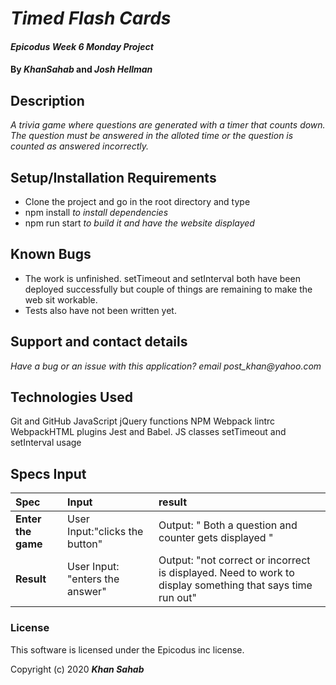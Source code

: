 # _Timed Flash Cards_

#### _Epicodus Week 6 Monday Project_

#### By _**KhanSahab**_ and _**Josh Hellman**_

## Description
_A trivia game where questions are generated with a timer that counts down. The question must be answered in the alloted time or the question is counted as answered incorrectly._


## Setup/Installation Requirements

* Clone the project and go in the root directory and type 
* npm install _to install dependencies_
* npm run start _to build it and have the website displayed_

## Known Bugs

* The work is unfinished. setTimeout and setInterval both have been deployed successfully but couple of things are remaining to make the web sit workable.
* Tests also have not been written yet.

## Support and contact details

_Have a bug or an issue with this application? email post_khan@yahoo.com_

## Technologies Used

Git and GitHub
JavaScript
jQuery
functions
NPM
Webpack
lintrc
WebpackHTML plugins
Jest and Babel.
JS classes
setTimeout and setInterval usage


## Specs Input
| Spec | Input | result |
| :-------------  | :-----------------------------------------------------| :----------------------------------------|
| **Enter the game**  | User Input:"clicks the button" | Output: " Both a question and counter gets displayed " |
| **Result** | User Input: "enters the answer" | Output: "not correct or incorrect is displayed. Need to work to display something that says time run out"|




### License


This software is licensed under the Epicodus inc license.

Copyright (c) 2020 **_Khan Sahab_**
